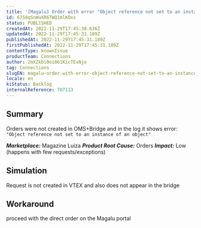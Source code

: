 ```yaml
---
title: '[Magalu] Order with error "Object reference not set to an instance of an object'
id: 6758qSnWuXR6TWQ1mlKOxs
status: PUBLISHED
createdAt: 2022-11-29T17:45:30.636Z
updatedAt: 2022-11-29T17:45:31.189Z
publishedAt: 2022-11-29T17:45:31.189Z
firstPublishedAt: 2022-11-29T17:45:31.189Z
contentType: knownIssue
productTeam: Connections
author: 2mXZkbi0oi061KicTExNjo
tag: Connections
slugEN: magalu-order-with-error-object-reference-not-set-to-an-instance-of-an-object
locale: en
kiStatus: Backlog
internalReference: 707113
---
```


## Summary


Orders were not created in OMS+Bridge and in the log it shows error: `"Object reference not set to an instance of an object"`

_**Marketplace:**_ Magazine Luiza
_**Product Root Cause:**_ Orders
_**Impact:**_ Low (happens with few requests/exceptions)



## Simulation


Request is not created in VTEX and also does not appear in the bridge



## Workaround


proceed with the direct order on the Magalu portal

